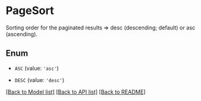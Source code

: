 # PageSort

Sorting order for the paginated results => desc (descending; default) or asc (ascending).

## Enum

* `ASC` (value: `'asc'`)

* `DESC` (value: `'desc'`)

[[Back to Model list]](../README.md#documentation-for-models) [[Back to API list]](../README.md#documentation-for-api-endpoints) [[Back to README]](../README.md)


